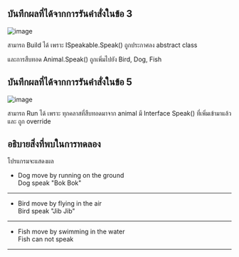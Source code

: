 ## บันทึกผลที่ได้จากการรันคำสั่งในข้อ 3
![image](https://github.com/Phetteepop/03376836-OOP-2566-Lab-13/assets/144197367/e82862ca-f363-45b9-8272-8ef58e21fcc1)


สามารถ Build ได้ เพราะ ISpeakable.Speak() ถูกประกาศลง abstract class

 และการสืบทอด Animal.Speak() ถูกเพิ่มไปยัง Bird, Dog, Fish 

## บันทึกผลที่ได้จากการรันคำสั่งในข้อ 5


![image](https://github.com/Phetteepop/03376836-OOP-2566-Lab-13/assets/144197367/d6e4a82f-95da-4f7d-bf4c-f1b0eea183e9)


สามารถ Run ได้ เพราะ ทุกคลาสที่สืบทอดมาจาก animal มี Interface Speak() ที่เพิ่มเข้ามาแล้ว และ ถูก override 

## อธิบายสิ่งที่พบในการทดลอง

โปรแกรมจะแสดงผล 

- Dog move by running on the ground         
Dog speak "Bok Bok"
-------
- Bird move by flying in the air            
Bird speak "Jib Jib"
-------
- Fish move by swimming in the water        
Fish can not speak
-------

